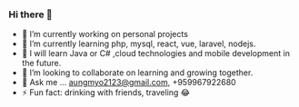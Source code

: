 ### Hi there 👋



- 🔭 I’m currently working on personal projects
- 🌱 I’m currently learning php, mysql, react, vue, laravel, nodejs.
- 🌼 I will learn Java or C# ,cloud technologies and mobile development in the future.
- 👯 I’m looking to collaborate on learning and growing together.
- 💬 Ask me ... aungmyo2123@gmail.com, +959967922680
- ⚡ Fun fact: drinking with friends, traveling 😂

